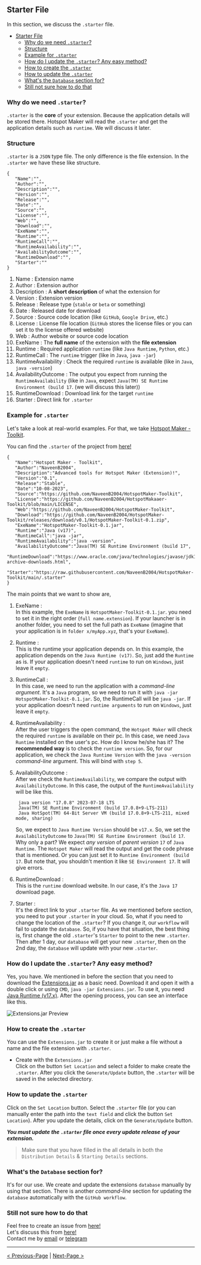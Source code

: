 ## Starter File

In this section, we discuss the `.starter` file.

- [Starter File](#starter-file)
  - [Why do we need `.starter`?](#why-do-we-need-starter)
  - [Structure](#structure)
  - [Example for `.starter`](#example-for-starter)
  - [How do I update the `.starter`? Any easy method?](#how-do-i-update-the-starter-any-easy-method)
  - [How to create the `.starter`](#how-to-create-the-starter)
  - [How to update the `.starter`](#how-to-update-the-starter)
  - [What's the `Database` section for?](#whats-the-database-section-for)
  - [Still not sure how to do that](#still-not-sure-how-to-do-that)

### Why do we need `.starter`?

`.starter` is the **core** of your extension. Because the application details will be stored there. Hotspot Maker will read the `.starter` and get the application details such as `runtime`. We will discuss it later.

### Structure

`.starter` is a `JSON` type file. The only difference is the file extension. In the `.starter` we have these like structure.

```
{
   "Name":"",
   "Author":"",
   "Description":"",
   "Version":"",
   "Release":"",
   "Date":"",
   "Source":"",
   "License":"",
   "Web":"",
   "Download":"",
   "ExeName":"",
   "Runtime":"",
   "RuntimeCall":"",
   "RuntimeAvailability":"",
   "AvailabilityOutcome":"",
   "RuntimeDownload":"",
   "Starter":""
}
```

1. Name : Extension name
2. Author : Extension author
3. Description : A **short description** of what the extension for
4. Version : Extension version
5. Release : Release type (`stable` or `beta` or something)
6. Date : Released date for download
7. Source : Source code location (like `GitHub`, `Google Drive`, etc.)
8. License : License file location (`GitHub` stores the license files or you can set it to the license offered website)
9. Web : Author website or source code location
10. ExeName : The **full name** of the extension with the **file extension**
11. Runtime : Required application `runtime` (like `Java Runtime`, `Python`, etc.)
12. RuntimeCall : The `runtime` trigger (like in `Java`, `java -jar`)
13. RuntimeAvailability : Check the required `runtime` is available (like in `Java`, `java -version`)
14. AvailabilityOutcome : The output you expect from running the `RuntimeAvailability` (like in `Java`, expect `Java(TM) SE Runtime Environment (build 17`. (we will discuss this later))
15. RuntimeDownload : Download link for the target `runtime`
16. Starter : Direct link for `.starter`

### Example for `.starter`

Let's take a look at real-world examples. For that, we take [Hotspot Maker - Toolkit](https://github.com/NaveenB2004/HotspotMaker-Toolkit).

You can find the `.starter` of the project from [here!](https://github.com/NaveenB2004/HotspotMaker-Toolkit/blob/main/.starter)

```
{
   "Name":"Hotspot Maker - Toolkit",
   "Author":"NaveenB2004",
   "Description":"Advanced tools for Hotspot Maker (Extension)!",
   "Version":"0.1",
   "Release":"Stable",
   "Date":"10-08-2023",
   "Source":"https://github.com/NaveenB2004/HotspotMaker-Toolkit",
   "License":"https://github.com/NaveenB2004/HotspotMakaaer-Toolkit/blob/main/LICENSE",
   "Web":"https://github.com/NaveenB2004/HotspotMaker-Toolkit",
   "Download":"https://github.com/NaveenB2004/HotspotMaker-Toolkit/releases/download/v0.1/HotspotMaker-Toolkit-0.1.zip",
   "ExeName":"HotspotMaker-Toolkit-0.1.jar",
   "Runtime":"Java (v17)",
   "RuntimeCall":"java -jar",
   "RuntimeAvailability":"java -version",
   "AvailabilityOutcome":"Java(TM) SE Runtime Environment (build 17",
   "RuntimeDownload":"https://www.oracle.com/java/technologies/javase/jdk17-archive-downloads.html",
   "Starter":"https://raw.githubusercontent.com/NaveenB2004/HotspotMaker-Toolkit/main/.starter"
}
```

The main points that we want to show are,
1. ExeName :\
   In this example, the `ExeName` is `HotspotMaker-Toolkit-0.1.jar`. you need to set it in the right order (`full name.extension`). If your launcher is in another folder, you need to set the full path as `ExeName` (imagine that your application is in `folder x/myApp.xyz`, that's your `ExeName`).
2. Runtime :\
   This is the runtime your application depends on. In this example, the application depends on the `Java Runtime (v17)`. So, just add the `Runtime` as is. If your application doesn't need `runtime` to run on `Windows`, just leave it `empty`.
3. RuntimeCall :\
   In this case, we need to run the application with a *command-line argument*. It's a `Java` program, so we need to run it with `java -jar HotspotMaker-Toolkit-0.1.jar`. So, the RuntimeCall will be `java -jar`. If your application doesn't need `runtime arguments` to run on `Windows`, just leave it `empty`.
4. RuntimeAvailability :\
   After the user triggers the open command, the `Hotspot Maker` will check the required `runtime` is available on their pc. In this case, we need `Java Runtime` installed on the user's pc. How do I know he/she has it? The **recommended way** is to check the `runtime version`. So, for our application, we check the `Java Runtime Version` with the `java -version` *command-line* argument. This will bind with `step 5`.
5. AvailabilityOutcome :\
   After we check the `RuntimeAvailability`, we compare the output with `AvailabilityOutcome`. In this case, the output of the `RuntimeAvailability` will be like this.

   ```
    java version "17.0.8" 2023-07-18 LTS
    Java(TM) SE Runtime Environment (build 17.0.8+9-LTS-211)
    Java HotSpot(TM) 64-Bit Server VM (build 17.0.8+9-LTS-211, mixed mode, sharing)
   ```

   So, we expect to `Java Runtime Version` should be `v17.x`. So, we set the `AvailabilityOutcome` to `Java(TM) SE Runtime Environment (build 17`. Why only a part? We expect *any version* of *parent version* `17` of `Java Runtime`. The `Hotspot Maker` will read the output and get the code phrase that is mentioned. Or you can just set it to `Runtime Environment (build 17`. But note that, you shouldn't mention it like `SE Environment 17`. It will give errors.
6. RuntimeDownload :\
   This is the `runtime` download website. In our case, it's the `Java 17` download page.
7. Starter :\
   It's the direct link to your `.starter` file. As we mentioned before section, you need to put your `.starter` in your cloud. So, what if you need to change the location of the `.starter`? If you change it, our `workflow` will fail to update the `database`. So, if you have that situation, the best thing is, first change the old `.starter`'s `Starter` to point to the new `.starter`. Then after 1 day, our `database` will get your new `.starter`, then on the 2nd day, the `database` will update with your new `.starter`.

### How do I update the `.starter`? Any easy method?

Yes, you have. We mentioned in before the section that you need to download the [Extensions.jar](https://github.com/NaveenB2004/HotspotMaker/raw/main/Extensions/Application/Binary/Extensions.jar) as a basic need. Download it and open it with a double click or using `CMD`, `java -jar Extensions.jar`. To use it, you need [Java Runtime (v17.x)](https://www.oracle.com/java/technologies/javase/jdk17-archive-downloads.html). After the opening process, you can see an interface like this.

![Extensions.jar Preview](../Media/Interface4.PNG "Extensions.jar Preview")

### How to create the `.starter`

You can use the `Extensions.jar` to create it or just make a file without a name and the file extension with `.starter`.

- Create with the `Extensions.jar`\
  Click on the button `Set Location` and select a folder to make create the `.starter`. After you click the `Generate/Update` button, the `.starter` will be saved in the selected directory.

### How to update the `.starter`

Click on the `Set Location` button. Select the `.starter` file (or you can manually enter the path into the `text field` and click the button `Set Location`). After you update the details, click on the `Generate/Update` button.

***You must update the `.starter` file once every update release of your extension.***

> Make sure that you have filled in the all details in both the `Distribution Details` & `Starting Details` sections.

### What's the `Database` section for?

It's for our use. We create and update the extensions `database` manually by using that section. There is another *command-line* section for updating the `database` automatically with the `GitHub workflow`.

### Still not sure how to do that

Feel free to create an issue from [here!](https://github.com/NaveenB2004/HotspotMaker/issues)\
Let's discuss this from [here!](https://github.com/NaveenB2004/HotspotMaker/discussions)\
Contact me by [email](mailto:naveennbalasooriya2004@gmail.com "naveennbalasooriya2004@gmail.com") or [telegram](https://t.me/NaveenB2004 "@NaveenB2004")

***

[< Previous-Page][back] | [Next-Page >][next]

[back]: 02.%20How%20Do%20I%20Contribute.md "How Do I Contribute?"
[next]: 04.%20Troubleshoot.md "Troubleshoot"
